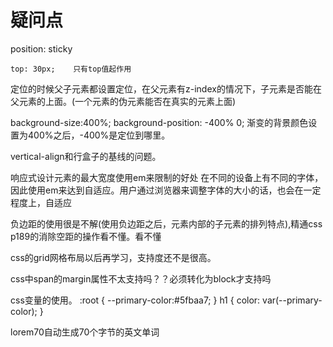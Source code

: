 # 疑问点

position: sticky

    top: 30px;    只有top值起作用 

定位的时候父子元素都设置定位，在父元素有z-index的情况下，子元素是否能在父元素的上面。(一个元素的伪元素能否在真实的元素上面)

background-size:400%;   background-position: -400% 0; 渐变的背景颜色设置为400%之后，-400%是定位到哪里。

vertical-align和行盒子的基线的问题。

响应式设计元素的最大宽度使用em来限制的好处   在不同的设备上有不同的字体，因此使用em来达到自适应。用户通过浏览器来调整字体的大小的话，也会在一定程度上，自适应

负边距的使用很是不解(使用负边距之后，元素内部的子元素的排列特点),精通css p189的消除空距的操作看不懂。看不懂

css的grid网格布局以后再学习，支持度还不是很高。

css中span的margin属性不太支持吗？？必须转化为block才支持吗

css变量的使用。
:root {
    --primary-color:#5fbaa7;
}
h1 {
    color: var(--primary-color);
}

lorem70自动生成70个字节的英文单词

